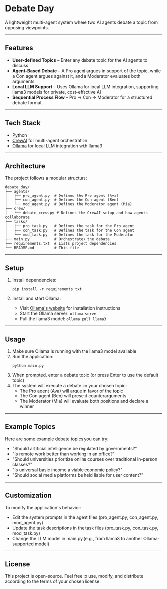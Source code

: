 # Debate Day

A lightweight multi-agent system where two AI agents debate a topic from opposing viewpoints.

---

## Features

- **User-defined Topics** – Enter any debate topic for the AI agents to discuss
- **Agent-Based Debate** – A Pro agent argues in support of the topic, while a Con agent argues against it, and a Moderator evaluates both arguments
- **Local LLM Support** – Uses Ollama for local LLM integration, supporting llama3 models for private, cost-effective AI
- **Sequential Process Flow** – Pro -> Con -> Moderator for a structured debate format

---

## Tech Stack

- Python
- [CrewAI](https://docs.crewai.com) for multi-agent orchestration
- [Ollama](https://ollama.ai) for local LLM integration with llama3

---

## Architecture

The project follows a modular structure:

```
debate_day/
├── agents/
│   ├── pro_agent.py  # Defines the Pro agent (Ava)
│   ├── con_agent.py  # Defines the Con agent (Ben)
│   └── mod_agent.py  # Defines the Moderator agent (Mia)
├── crew/
│   └── debate_crew.py # Defines the CrewAI setup and how agents collaborate
├── tasks/
│   ├── pro_task.py   # Defines the task for the Pro agent
│   ├── con_task.py   # Defines the task for the Con agent
│   └── mod_task.py   # Defines the task for the Moderator
├── main.py           # Orchestrates the debate
├── requirements.txt  # Lists project dependencies
└── README.md         # This file
```

---

## Setup

1. Install dependencies:
   ```
   pip install -r requirements.txt
   ```

2. Install and start Ollama:
   - Visit [Ollama's website](https://ollama.ai) for installation instructions
   - Start the Ollama server: `ollama serve`
   - Pull the llama3 model: `ollama pull llama3`

---

## Usage

1. Make sure Ollama is running with the llama3 model available
2. Run the application:
   ```
   python main.py
   ```
3. When prompted, enter a debate topic (or press Enter to use the default topic)
4. The system will execute a debate on your chosen topic:
   - The Pro agent (Ava) will argue in favor of the topic
   - The Con agent (Ben) will present counterarguments
   - The Moderator (Mia) will evaluate both positions and declare a winner

---

## Example Topics

Here are some example debate topics you can try:
- "Should artificial intelligence be regulated by governments?"
- "Is remote work better than working in an office?"
- "Should universities prioritize online courses over traditional in-person classes?"
- "Is universal basic income a viable economic policy?"
- "Should social media platforms be held liable for user content?"

---

## Customization

To modify the application's behavior:
- Edit the system prompts in the agent files (pro_agent.py, con_agent.py, mod_agent.py)
- Update the task descriptions in the task files (pro_task.py, con_task.py, mod_task.py)
- Change the LLM model in main.py (e.g., from llama3 to another Ollama-supported model)

---

## License

This project is open-source. Feel free to use, modify, and distribute according to the terms of your chosen license.
